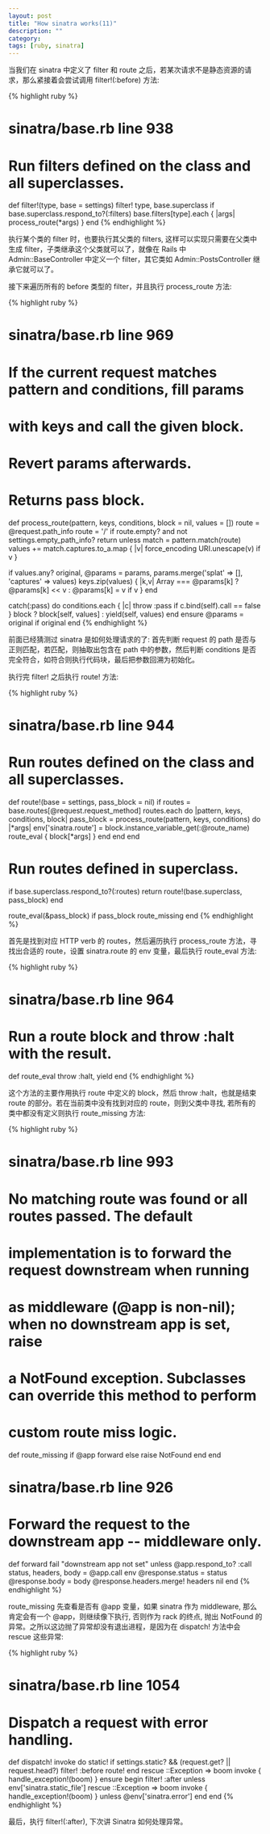 ```yaml
---
layout: post
title: "How sinatra works(11)"
description: ""
category:
tags: [ruby, sinatra]
---
```


当我们在 sinatra 中定义了 filter 和 route 之后，若某次请求不是静态资源的请求，那么紧接着会尝试调用 filter!(:before) 方法:

<!--break-->

{% highlight ruby %}
# sinatra/base.rb line 938

# Run filters defined on the class and all superclasses.
def filter!(type, base = settings)
  filter! type, base.superclass if base.superclass.respond_to?(:filters)
  base.filters[type].each { |args| process_route(*args) }
end
{% endhighlight %}

执行某个类的 filter 时，也要执行其父类的 filters, 这样可以实现只需要在父类中生成 filter，子类继承这个父类就可以了，就像在 Rails 中 Admin::BaseController 中定义一个 filter，其它类如 Admin::PostsController 继承它就可以了。

接下来遍历所有的 before 类型的 filter，并且执行 process_route 方法:

{% highlight ruby %}
# sinatra/base.rb line 969

# If the current request matches pattern and conditions, fill params
# with keys and call the given block.
# Revert params afterwards.
#
# Returns pass block.
def process_route(pattern, keys, conditions, block = nil, values = [])
  route = @request.path_info
  route = '/' if route.empty? and not settings.empty_path_info?
  return unless match = pattern.match(route)
  values += match.captures.to_a.map { |v| force_encoding URI.unescape(v) if v }

  if values.any?
    original, @params = params, params.merge('splat' => [], 'captures' => values)
    keys.zip(values) { |k,v| Array === @params[k] ? @params[k] << v : @params[k] = v if v }
  end

  catch(:pass) do
    conditions.each { |c| throw :pass if c.bind(self).call == false }
    block ? block[self, values] : yield(self, values)
  end
ensure
  @params = original if original
end
{% endhighlight %}

前面已经猜测过 sinatra 是如何处理请求的了: 首先判断 request 的 path 是否与正则匹配，若匹配，则抽取出包含在 path 中的参数，然后判断 conditions 是否完全符合，如符合则执行代码块，最后把参数回溯为初始化。

执行完 filter! 之后执行 route! 方法:

{% highlight ruby %}
# sinatra/base.rb line 944

# Run routes defined on the class and all superclasses.
def route!(base = settings, pass_block = nil)
  if routes = base.routes[@request.request_method]
    routes.each do |pattern, keys, conditions, block|
      pass_block = process_route(pattern, keys, conditions) do |*args|
        env['sinatra.route'] = block.instance_variable_get(:@route_name)
        route_eval { block[*args] }
      end
    end
  end

  # Run routes defined in superclass.
  if base.superclass.respond_to?(:routes)
    return route!(base.superclass, pass_block)
  end

  route_eval(&pass_block) if pass_block
  route_missing
end
{% endhighlight %}

首先是找到对应 HTTP verb 的 routes，然后遍历执行 process_route 方法，寻找出合适的 route，设置 sinatra.route 的 env 变量，最后执行 route_eval 方法:

{% highlight ruby %}
# sinatra/base.rb line 964

# Run a route block and throw :halt with the result.
def route_eval
  throw :halt, yield
end
{% endhighlight %}

这个方法的主要作用执行 route 中定义的 block，然后 throw :halt，也就是结束 route 的部分。若在当前类中没有找到对应的 route，则到父类中寻找, 若所有的类中都没有定义则执行 route_missing 方法:

{% highlight ruby %}
# sinatra/base.rb line 993

# No matching route was found or all routes passed. The default
# implementation is to forward the request downstream when running
# as middleware (@app is non-nil); when no downstream app is set, raise
# a NotFound exception. Subclasses can override this method to perform
# custom route miss logic.
def route_missing
  if @app
    forward
  else
    raise NotFound
  end
end

# sinatra/base.rb line 926

# Forward the request to the downstream app -- middleware only.
def forward
  fail "downstream app not set" unless @app.respond_to? :call
  status, headers, body = @app.call env
  @response.status = status
  @response.body = body
  @response.headers.merge! headers
  nil
end
{% endhighlight %}

route_missing 先查看是否有 @app 变量，如果 sinatra 作为 middleware, 那么肯定会有一个 @app，则继续像下执行, 否则作为 rack 的终点, 抛出 NotFound 的异常。之所以这边抛了异常却没有退出进程，是因为在 dispatch! 方法中会 rescue 这些异常:

{% highlight ruby %}
# sinatra/base.rb line 1054

# Dispatch a request with error handling.
def dispatch!
  invoke do
    static! if settings.static? && (request.get? || request.head?)
    filter! :before
    route!
  end
rescue ::Exception => boom
  invoke { handle_exception!(boom) }
ensure
  begin
    filter! :after unless env['sinatra.static_file']
  rescue ::Exception => boom
    invoke { handle_exception!(boom) } unless @env['sinatra.error']
  end
end
{% endhighlight %}

最后，执行 filter!(:after), 下次讲 Sinatra 如何处理异常。
